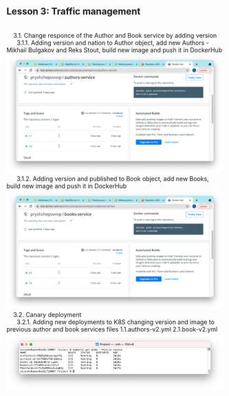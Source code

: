 &nbsp;&nbsp;<h2>Lesson 3: Traffic management </h2><br>
&nbsp;&nbsp;&nbsp;&nbsp;3.1. Change responce of the Author and Book service by adding version <br>
&nbsp;&nbsp;&nbsp;&nbsp;&nbsp;&nbsp;3.1.1. Adding version and nation to Author object, add new Authors - Mikhail Bulgakov and Reks Stout, build new image and push it in DockerHub <br>
![Screenshot](authors-service_images.png)
&nbsp;&nbsp;&nbsp;&nbsp;&nbsp;&nbsp;3.1.2. Adding version and published to Book object, add new Books, build new image and push it in DockerHub <br>
![Screenshot](books-service_images.png)
&nbsp;&nbsp;&nbsp;&nbsp;3.2. Canary deployment <br>
&nbsp;&nbsp;&nbsp;&nbsp;&nbsp;&nbsp;3.2.1. Adding new deployments to K8S changing version and image to previous author and  book services  files 1.1.authors-v2.yml 2.1.book-v2.yml <br>
![Screenshot](pods.png)
